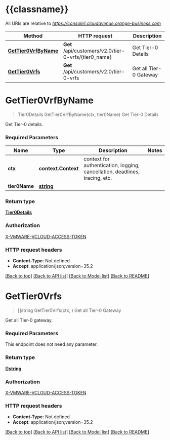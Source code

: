 # {{classname}}

All URIs are relative to *https://console1.cloudavenue.orange-business.com*

Method | HTTP request | Description
------------- | ------------- | -------------
[**GetTier0VrfByName**](Tier0Api.md#GetTier0VrfByName) | **Get** /api/customers/v2.0/tier-0-vrfs/{tier0_name} | Get Tier-0 Details
[**GetTier0Vrfs**](Tier0Api.md#GetTier0Vrfs) | **Get** /api/customers/v2.0/tier-0-vrfs | Get all Tier-0 Gateway

# **GetTier0VrfByName**
> Tier0Details GetTier0VrfByName(ctx, tier0Name)
Get Tier-0 Details

Get Tier-0 details.

### Required Parameters

Name | Type | Description  | Notes
------------- | ------------- | ------------- | -------------
 **ctx** | **context.Context** | context for authentication, logging, cancellation, deadlines, tracing, etc.
  **tier0Name** | [**string**](.md)|  | 

### Return type

[**Tier0Details**](tier0Details.md)

### Authorization

[X-VMWARE-VCLOUD-ACCESS-TOKEN](../README.md#X-VMWARE-VCLOUD-ACCESS-TOKEN)

### HTTP request headers

 - **Content-Type**: Not defined
 - **Accept**: application/json;version=35.2

[[Back to top]](#) [[Back to API list]](../README.md#documentation-for-api-endpoints) [[Back to Model list]](../README.md#documentation-for-models) [[Back to README]](../README.md)

# **GetTier0Vrfs**
> []string GetTier0Vrfs(ctx, )
Get all Tier-0 Gateway

Get all Tier-0 gateway.

### Required Parameters
This endpoint does not need any parameter.

### Return type

[**[]string**](array.md)

### Authorization

[X-VMWARE-VCLOUD-ACCESS-TOKEN](../README.md#X-VMWARE-VCLOUD-ACCESS-TOKEN)

### HTTP request headers

 - **Content-Type**: Not defined
 - **Accept**: application/json;version=35.2

[[Back to top]](#) [[Back to API list]](../README.md#documentation-for-api-endpoints) [[Back to Model list]](../README.md#documentation-for-models) [[Back to README]](../README.md)

